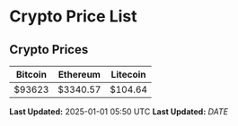 # Crypto Price List

## Crypto Prices
| Bitcoin | Ethereum | Litecoin |
| ------- | -------- | -------- |
| $93623 | $3340.57 | $104.64 |
**Last Updated:** 2025-01-01 05:50 UTC
**Last Updated:** $DATE$
